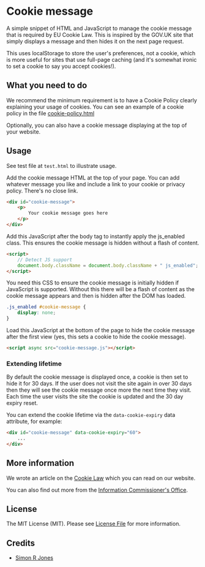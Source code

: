 # Cookie message 

A simple snippet of HTML and JavaScript to manage the cookie message that is required by EU Cookie Law. This is inspired
by the GOV.UK site that simply displays a message and then hides it on the next page request.

This uses localStorage to store the user's preferences, not a cookie, which is more useful for sites that use full-page
caching (and it's somewhat ironic to set a cookie to say you accept cookies!).

## What you need to do

We recommend the minimum requirement is to have a Cookie Policy clearly explaining your usage of cookies. You can see an example
of a cookie policy in the file [cookie-policy.html](cookie-policy.html)

Optionally, you can also have a cookie message displaying at the top of your website. 

## Usage

See test file at `test.html` to illustrate usage.

Add the cookie message HTML at the top of your page. You can add whatever message you like and include a link to your 
cookie or privacy policy. There's no close link.

```html
<div id="cookie-message">
    <p>
        Your cookie message goes here
    </p>
</div>
```

Add this JavaScript after the body tag to instantly apply the js_enabled class. This ensures the cookie message is hidden without a flash of content.

```html
<script>
    // Detect JS support
    document.body.className = document.body.className + " js_enabled";
</script>
```

You need this CSS to ensure the cookie message is initially hidden if JavaScript is supported. Without this there will be 
a flash of content as the cookie message appears and then is hidden after the DOM has loaded.

```css
.js_enabled #cookie-message {
    display: none;
}
```

Load this JavaScript at the bottom of the page to hide the cookie message after the first view (yes, this sets a cookie to hide the cookie message).

```html
<script async src="cookie-message.js"></script>
```

### Extending lifetime

By default the cookie message is displayed once, a cookie is then set to hide it for 30 days. If the user does not visit 
the site again in over 30 days then they will see the cookie message once more the next time they visit. Each time the user 
visits the site the cookie is updated and the 30 day expiry reset.

You can extend the cookie lifetime via the `data-cookie-expiry` data attribute, for example:

```html
<div id="cookie-message" data-cookie-expiry="60">
    ...
</div>
```

## More information

We wrote an article on the [Cookie Law](http://www.studio24.net/blog/clarification-on-cookie-law/) which you can read on our website.

You can also find out more from the [Information Commissioner's Office](https://ico.org.uk/for-organisations/guide-to-pecr/cookies-and-similar-technologies/).
 

## License

The MIT License (MIT). Please see [License File](LICENSE.md) for more information.

## Credits

- [Simon R Jones](https://github.com/simonrjones)
